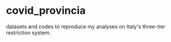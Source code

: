 # covid_provincia
datasets and codes to reproduce my analyses on Italy's three-tier restriction system.
